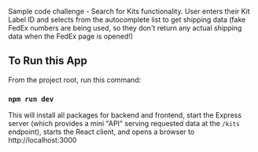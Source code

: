 Sample code challenge - Search for Kits functionality.
User enters their Kit Label ID and selects from the autocomplete list to get shipping data (fake FedEx numbers are being used, so they don't return any actual shipping data when the FedEx page is opened!)

## To Run this App

From the project root, run this command:

### `npm run dev`
This will install all packages for backend and frontend, start the Express server (which provides a mini "API" serving requested data at the `/kits` endpoint), starts the React client, and opens a browser to http://localhost:3000
